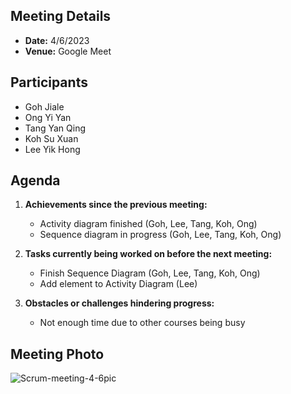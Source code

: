 
## Meeting Details
- **Date:** 4/6/2023
- **Venue:** Google Meet

## Participants
- Goh Jiale
- Ong Yi Yan
- Tang Yan Qing
- Koh Su Xuan
- Lee Yik Hong

## Agenda
1. **Achievements since the previous meeting:**
   - Activity diagram finished (Goh, Lee, Tang, Koh, Ong)
   - Sequence diagram in progress (Goh, Lee, Tang, Koh, Ong)
   

2. **Tasks currently being worked on before the next meeting:**
   - Finish Sequence Diagram (Goh, Lee, Tang, Koh, Ong)
   - Add element to Activity Diagram (Lee)
   

3. **Obstacles or challenges hindering progress:**
   - Not enough time due to other courses being busy

## Meeting Photo
<img src="https://i.ibb.co/rtLH2w9/Scrum-meeting-4-6pic.png" alt="Scrum-meeting-4-6pic" border="0">

